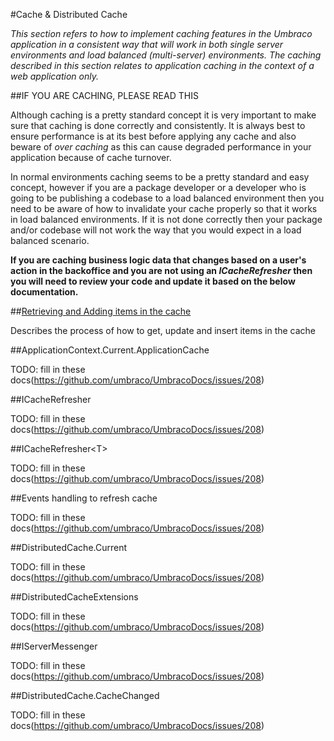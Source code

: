 #Cache & Distributed Cache

_This section refers to how to implement caching features in the Umbraco application in a consistent way that will work in both single server environments and load balanced (multi-server) environments. The caching described in this section relates to application caching in the context of a web application only._ 

##IF YOU ARE CACHING, PLEASE READ THIS

Although caching is a pretty standard concept it is very important to make sure that caching is done correctly and consistently. It is always best to ensure performance is at its best before applying any cache and also beware of *over caching* as this can cause degraded performance in your application because of cache turnover.

In normal environments caching seems to be a pretty standard and easy concept, however if you are a package developer or a developer who is going to be publishing a codebase to a load balanced environment then you need to be aware of how to invalidate your cache properly so that it works in load balanced environments. If it is not done correctly then your package and/or codebase will not work the way that you would expect in a load balanced scenario. 

**If you are caching business logic data that changes based on a user's action in the backoffice and you are not using an *ICacheRefresher* then you will need to review your code and update it based on the below documentation.**

##[Retrieving and Adding items in the cache](updating-cache.md)

Describes the process of how to get, update and insert items in the cache

##ApplicationContext.Current.ApplicationCache

TODO: fill in these docs(https://github.com/umbraco/UmbracoDocs/issues/208)

##ICacheRefresher

TODO: fill in these docs(https://github.com/umbraco/UmbracoDocs/issues/208)

##ICacheRefresher&lt;T&gt;

TODO: fill in these docs(https://github.com/umbraco/UmbracoDocs/issues/208)

##Events handling to refresh cache

TODO: fill in these docs(https://github.com/umbraco/UmbracoDocs/issues/208)

##DistributedCache.Current

TODO: fill in these docs(https://github.com/umbraco/UmbracoDocs/issues/208)

##DistributedCacheExtensions

TODO: fill in these docs(https://github.com/umbraco/UmbracoDocs/issues/208)

##IServerMessenger

TODO: fill in these docs(https://github.com/umbraco/UmbracoDocs/issues/208)

##DistributedCache.CacheChanged

TODO: fill in these docs(https://github.com/umbraco/UmbracoDocs/issues/208)